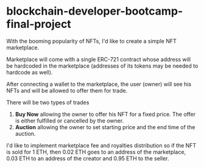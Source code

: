 # blockchain-developer-bootcamp-final-project

With the booming popularity of NFTs, I'd like to create a simple NFT marketplace.

Marketplace will come with a single ERC-721 contract whose address will be hardcoded in the marketplace (addresses of its tokens may be needed to hardcode as well).

After connecting a wallet to the marketplace, the user (owner) will see his NFTs and will be allowed to offer them for trade.

There will be two types of trades 

1. **Buy Now** allowing the owner to offer his NFT for a fixed price. The offer is either fulfilled or cancelled by the owner.  
2. **Auction** allowing the owner to set starting price and the end time of the auction.

I'd like to implement marketplace fee and royalties distribution so if the NFT is sold for 1 ETH, then 0.02 ETH goes to an address of the marketplace, 0.03 ETH to an address of the creator and 0.95 ETH to the seller.
